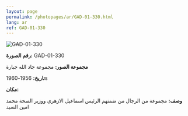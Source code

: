 ```yaml
---
layout: page
permalink: /photopages/ar/GAD-01-330.html
lang: ar
ref: GAD-01-330
---
```


![GAD-01-330](/smallimages/GAD-01-330-600.jpg)

**رقم الصورة:** GAD-01-330

**مجموعة الصور:** مجموعة جاد الله جبارة

**تاريخ:** 1956-1960s

**مكان:**

**وصف:** مجموعة من الرجال من ضمنهم الرئيس اسماعيل الازهري ووزير الصحة محمد امين السيد
